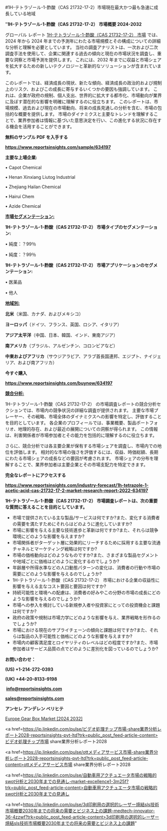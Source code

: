 #1H-テトラゾール-1-酢酸（CAS 21732-17-2）市場現在最大かつ最も急速に成長している地域

"<strong>1H-テトラゾール-1-酢酸（CAS 21732-17-2） 市場概要 2024-2032</strong>

グローバル レポート <a href=https://www.reportsinsights.com/sample/634197>1H-テトラゾール-1-酢酸（CAS 21732-17-2） 市場</a> では、2024 年から 2024 年までの予測年にわたる市場規模とその構成についての詳細な分析と理解を必要としています。 当社の調査アナリストは、一次および二次調査手法を使用して、企業に関連する過去の傾向と現在の市場状況を調査し、重要な洞察と市場予測を提供します。 これには、2032 年までに収益と市場シェアを拡大​​するための新しいテクノロジーと革新的なソリューションが含まれています。

このレポートでは、経済成長の現状、新たな傾向、経済成長の政治的および規制上のリスク、およびこの成長に寄与するいくつかの要因も強調しています。 これは、企業が政府の規制、個人支出、世界的に拡大する都市化、市場動向が業界に及ぼす潜在的な影響を明確に理解するのに役立ちます。 このレポートは、市場規模、過去および現在の市場動向、将来の成長見通しの分析を含む、市場の包括的な概要を提供します。 市場のダイナミクスと主要なトレンドを理解することで、業界参加者は情報に基づいた意思決定を行い、この進化する状況に存在する機会を活用することができます。

<strong><b>無料のサンプル PDF を入手する</b></strong>

<a href=https://www.reportsinsights.com/sample/634197><strong><u>https://www.reportsinsights.com/sample/634197</u></strong></a>

<strong>主要な上場企業:</strong>

• Capot Chemical

• Henan Xinxiang Liutog Industrial

• Zhejiang Hailan Chemical

• Hairui Chem

• Azide Chemical

<strong><u>市場セグメンテーション</u></strong><strong><u>:</u></strong>

<strong>1H-テトラゾール-1-酢酸（CAS 21732-17-2） 市場タイプのセグメンテーション:</strong>

• 純度：？99％

• 純度：？99％

<strong>1H-テトラゾール-1-酢酸（CAS 21732-17-2） 市場アプリケーションのセグメンテーション:</strong>

• 医薬品

• 他人

<strong><u>地域別</u></strong><strong><u>:</u></strong>

<strong>北米</strong>（米国、カナダ、およびメキシコ）

<strong>ヨーロッパ</strong>（ドイツ、フランス、英国、ロシア、イタリア）

<strong>アジア太平洋</strong>（中国、日本、韓国、インド、東南アジア）

<strong>南アメリカ</strong>（ブラジル、アルゼンチン、コロンビアなど）

<strong>中東およびアフリカ</strong>（サウジアラビア、アラブ首長国連邦、エジプト、ナイジェリア、および南アフリカ）

<strong>今すぐ購入</strong>

<a href=https://www.reportsinsights.com/buynow/634197><strong><u>https://www.reportsinsights.com/buynow/634197</u></strong></a>

<strong><u>競合分析:</u></strong>

1H-テトラゾール-1-酢酸（CAS 21732-17-2） の市場調査レポートの競合分析セクションでは、市場内の競争状況の詳細な調査が提供されます。 主要な市場プレーヤー、その戦略、市場全体のダイナミクスへの影響を特定し、評価することを目的としています。 各企業のプロフィールでは、事業概要、製品ポートフォリオ、地理的存在、および最近の展開についての洞察が得られます。 この情報は、利害関係者が市場参加者とその能力を包括的に理解するのに役立ちます。

さらに、競合分析では各主要企業が保有する市場シェアを調査し、市場内での地位を評価します。 相対的な市場の強さを評価するには、収益、時価総額、長期にわたる市場シェアの成長などの要因が考慮されます。 市場シェアの分布を理解することで、業界参加者は主要企業とその市場支配力を特定できます。

<strong>完全なレポートにアクセスする</strong>

<a href=https://www.reportsinsights.com/industry-forecast/1h-tetrazole-1-acetic-acid-cas-21732-17-2-market-research-report-2022-634197><strong><u><b>https://www.reportsinsights.com/industry-forecast/1h-tetrazole-1-acetic-acid-cas-21732-17-2-market-research-report-2022-634197</b></u></strong></a>

<strong><b>1H-テトラゾール-1-酢酸（CAS 21732-17-2） 市場調査レポートは、次の重要な質問に答えることを目的としています。</b></strong>
<ul>
  <li>市場で提供されている主な製品/サービスは何ですか?また、変化する消費者の需要を満たすためにそれらはどのように進化していますか?</li>
  <li>市場に影響を与える主要な技術進歩と革新は何ですか?また、それらは競争環境にどのような影響を与えますか?</li>
  <li>市場関係者がターゲット層に効果的にリーチするために採用する主要な流通チャネルとマーケティング戦略は何ですか?</li>
  <li>市場の価格動向はどのようなものですか?また、さまざまな製品セグメントや地域ごとに価格はどのように変化するのでしょうか?</li>
  <li>年齢層や所得水準などの人口動態パターンの変化は、消費者の行動や市場の需要にどのような影響を与えるのでしょうか?</li>
  <li>1H-テトラゾール-1-酢酸（CAS 21732-17-2） 市場における企業の収益性に影響を与える主なコスト要因と要因は何ですか?</li>
  <li>持続可能性と環境への配慮は、消費者の好みやこの分野の市場の成長にどのような影響を与えるのでしょうか?</li>
  <li>市場への参入を検討している新規参入者や投資家にとっての投資機会と課題は何ですか?</li>
  <li>政府の政策や規制は市場力学にどのような影響を与え、業界戦略を形作るのでしょうか?</li>
  <li>市場における現在のサプライチェーンの傾向と課題は何ですか?また、それらは製品の入手可能性と価格にどのような影響を与えますか?</li>
  <li>市場内の顧客満足度とロイヤリティのレベルはどの程度ですか?また、市場参加者はサービス品質の点でどのように差別化を図っているのでしょうか?</li>
</ul>
<strong>お問い合わせ：</strong>

<strong>(US) +1-214-272-0393</strong>

<strong>(UK) +44-20-8133-9198</strong>

<strong> </strong><a href=info@reportsinsights.com><strong><u>info@reportsinsights.com</u></strong></a>

<a href=sales@reportsinsights.com><strong><u>sales@reportsinsights.com</u></strong></a>

<strong>アンセレ アンデレン ベリヒテ</strong>

<a href=https://www.linkedin.com/pulse/europe-gear-box-market-latest-trends-forecasts-a03sf/>Europe Gear Box Market [2024 2032]</a>

<a href=https://jp.linkedin.com/pulse/ビデオ処理チップ市場-share業界分析レポート2028-reportsinsights-pvt-ltd?trk=public_post_feed-article-content>ビデオ処理チップ市場 share業界分析レポート2028</a>

<a href=https://jp.linkedin.com/pulse/ottメディアサービス市場-share業界分析レポート2028-reportsinsights-pvt-ltd?trk=public_post_feed-article-content>ottメディアサービス市場 share業界分析レポート2028</a>

<a href=https://jp.linkedin.com/pulse/自動車用アクチュエータ市場の戦略的swot分析と2030年までの見通し-market-excellence1-3m25f?trk=public_post_feed-article-content>自動車用アクチュエータ市場の戦略的swot分析と2030年までの見通し</a>

<a href=https://jp.linkedin.com/pulse/3d印刷用の選択的レーザー焼結sls技術市場概要2030年までの将来の需要とビジネス上の課題-medtech-innovator-36-4zzwf?trk=public_post_feed-article-content>3d印刷用の選択的レーザー焼結sls技術市場概要2030年までの将来の需要とビジネス上の課題</a>"
